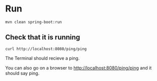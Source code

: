 # Run

`mvn clean spring-boot:run`

## Check that it is running

`curl http://localhost:8080/ping/ping`

The Terminal should recieve a ping.

You can also go on a browser to [http://localhost:8080/ping/ping](http://localhost:8080/ping/ping) and it should say ping.
